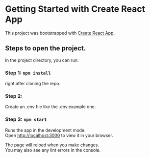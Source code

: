 # Getting Started with Create React App

This project was bootstrapped with [Create React App](https://github.com/facebook/create-react-app).


## Steps to open the project.

In the project directory, you can run:

### Step 1: `npm install`

right after cloning the repo.

### Step 2:

Create an .env file like the .env.example one.

### Step 3: `npm start`

Runs the app in the development mode.\
Open [http://localhost:3000](http://localhost:3000) to view it in your browser.

The page will reload when you make changes.\
You may also see any lint errors in the console.



